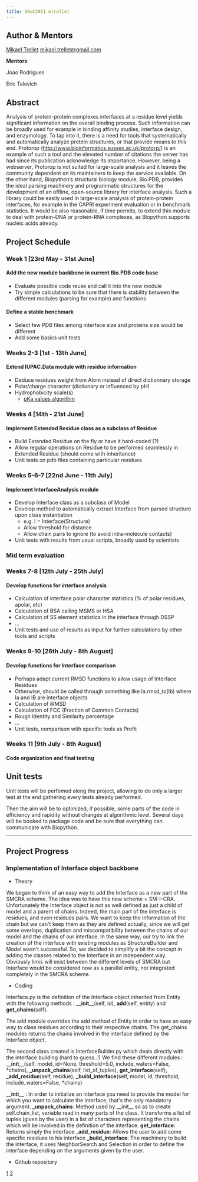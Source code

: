 ```yaml
---
title: GSoC2011 mtrellet
---
```


Author & Mentors
----------------

[Mikael Trellet](User:Mtrellet "wikilink") mikael.trellet@gmail.com

**Mentors**

  
Joao Rodrigues

Eric Talevich

Abstract
--------

Analysis of protein-protein complexes interfaces at a residue level
yields significant information on the overall binding process. Such
information can be broadly used for example in binding affinity studies,
interface design, and enzymology. To tap into it, there is a need for
tools that systematically and automatically analyze protein structures,
or that provide means to this end. Protorop
(http://www.bioinformatics.sussex.ac.uk/protorp/) is an example of such
a tool and the elevated number of citations the server has had since its
publication acknowledge its importance. However, being a webserver,
Protorop is not suited for large-scale analysis and it leaves the
community dependent on its maintainers to keep the service available. On
the other hand, Biopython’s structural biology module, Bio.PDB, provides
the ideal parsing machinery and programmatic structures for the
development of an offline, open-source library for interface analysis.
Such a library could be easily used in large-scale analysis of
protein-protein interfaces, for example in the CAPRI experiment
evaluation or in benchmark statistics. It would be also reasonable, if
time permits, to extend this module to deal with protein-DNA or
protein-RNA complexes, as Biopython supports nucleic acids already.

Project Schedule
----------------

### Week 1 \[23rd May - 31st June\]

#### Add the new module backbone in current Bio.PDB code base

-   Evaluate possible code reuse and call it into the new module
-   Try simple calculations to be sure that there is stability between
    the different modules (parsing for example) and functions

#### Define a stable benchmark

-   Select few PDB files among interface size and proteins size would be
    different
-   Add some basics unit tests

### Weeks 2-3 \[1st - 13th June\]

#### Extend IUPAC.Data module with residue information

-   Deduce residues weight from Atom instead of direct dictionnary
    storage
-   Polar/charge character (dictionary or influenced by pH)
-   Hydrophobicity scale(s)
    -   [pKa values
        algorithm](http://www3.interscience.wiley.com/journal/112117957/abstract)

### Weeks 4 \[14th - 21st June\]

#### Implement Extended Residue class as a subclass of Residue

-   Build Extended Residue on the fly or have it hard-coded (?)
-   Allow regular operations on Residue to be performed seamlessly in
    Extended Residue (should come with inheritance)
-   Unit tests on pdb files containing particular residues

### Weeks 5-6-7 \[22nd June - 11th July\]

#### Implement InterfaceAnalysis module

-   Develop Interface class as a subclass of Model
-   Develop method to automatically extract Interface from parsed
    structure upon class instantiation
    -   e.g. I = Interface(Structure)
    -   Allow threshold for distance
    -   Allow chain pairs to ignore (to avoid intra-molecule contacts)
-   Unit tests with results from usual scripts, broadly used by
    scientists

### Mid term evaluation

### Weeks 7-8 \[12th July - 25th July\]

#### Develop functions for interface analysis

-   Calculation of interface polar character statistics (% of polar
    residues, apolar, etc)
-   Calculation of BSA calling MSMS or HSA
-   Calculation of SS element statistics in the interface through DSSP
-   ...
-   Unit tests and use of results as input for further calculations by
    other tools and scripts

### Weeks 9-10 \[26th July - 8th August\]

#### Develop functions for Interface comparison

-   Perhaps adapt current RMSD functions to allow usage of Interface
    Residues
-   Otherwise, should be called through something like Ia.rmsd\_to(Ib)
    where Ia and IB are interface objects
-   Calculation of iRMSD
-   Calculation of FCC (Fraction of Common Contacts)
-   Rough Identity and Similarity percentage
-   ...
-   Unit tests, comparison with specific tools as Profit

### Weeks 11 \[9th July - 8th August\]

#### Code organization and final testing

Unit tests
----------

Unit tests will be perfomed along the project, allowing to do only a
larger test at the end gathering every tests already performed.

Then the aim will be to optimized, if possible, some parts of the code
in efficiency and rapidity without changes at algorithmic level. Several
days will be booked to package code and be sure that everything can
communicate with Biopython.

------------------------------------------------------------------------

Project Progress
----------------

### Implementation of Interface object backbone

-   Theory

We began to think of an easy way to add the Interface as a new part of
the SMCRA scheme. The idea was to have this new scheme = SM-I-CRA.
Unfortunately the Interface object is not as well defined as just a
child of model and a parent of chains. Indeed, the main part of the
interface is residues, and even residues pairs. We want to keep the
information of the chain but we can't keep them as they are defined
actually, since we will get some overlaps, duplication and
miscompatibility between the chains of our model and the chains of our
interface. In the same way, our try to link the creation of the
interface with existing modules as StructureBuilder and Model wasn't
successful. So, we decided to simplify a bit the concept in adding the
classes related to the Interface in an independent way. Obviously links
will exist between the different levels of SMCRA but Interface would be
considered now as a parallel entity, not integrated completely in the
SMCRA scheme.

-   Coding

Interface.py is the definition of the Interface object inherited from
Entity with the following methods : **\_\_init\_\_**(self, id),
**add**(self, entity) and **get\_chains**(self).

The add module overrides the add method of Entity in order to have an
easy way to class residues according to their respective chains. The
get\_chains modules returns the chains involved in the interface defined
by the Interface object.

The second class created is InterfaceBuilder.py which deals directly
with the interface building (hard to guess..!) We find these different
modules : **\_\_init\_\_**(self, model, id=None, threshold=5.0,
include\_waters=False, \*chains), **\_unpack\_chains**(self,
list\_of\_tuples), **get\_interface**(self), **\_add\_residue**(self,
residue), **\_build\_interface**(self, model, id, threshold,
include\_waters=False, \*chains)

**\_\_init\_\_** : In order to initialize an interface you need to
provide the model for which you want to calculate the interface, that's
the only mandatory argument. **\_unpack\_chains**: Method used by
\_\_init\_\_ so as to create self.chain\_list, variable read in many
parts of the class. It transforms a list of tuples (given by the user)
in a list of characters representing the chains which will be involved
in the definition of the interface. **get\_interface**: Returns simply
the interface **\_add\_residue**: Allows the user to add some specific
residues to his interface **\_build\_interface**: The machinery to build
the interface, it uses NeighborSearch and Selection in order to define
the interface depending on the arguments given by the user.

-   Github repository

[1](https://github.com/mtrellet/biopython/commit/4cfa4359d0f927609c076ed7b66f37add5aabdfb)
[2](https://github.com/mtrellet/biopython/commit/194efe37ac8f88d688e0cf528f1fb896c8441866)
